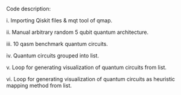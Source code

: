 Code description: 
 
 i. Importing Qiskit files & mqt tool of qmap.
 
 ii. Manual arbitrary random 5 qubit quantum architecture.
 
 iii. 10 qasm benchmark quantum circuits.

 iv. Quantum circuits grouped into list.

 v. Loop for generating visualization of quantum circuits from list.

 vi. Loop for generating visualization of quantum circuits as heuristic mapping method from list.
